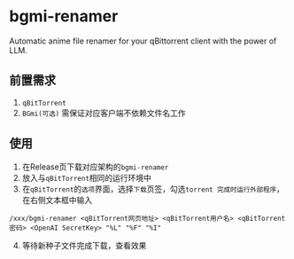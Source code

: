# bgmi-renamer
Automatic anime file renamer for your qBittorrent client with the power of LLM.

## 前置需求
1. `qBitTorrent`
2. `BGmi(可选)` 需保证对应客户端不依赖文件名工作

## 使用
1. 在Release页下载对应架构的`bgmi-renamer`
2. 放入与`qBitTorrent`相同的运行环境中
3. 在`qBitTorrent`的`选项`界面，选择`下载`页签，勾选`torrent 完成时运行外部程序`，在右侧文本框中输入
```
/xxx/bgmi-renamer <qBitTorrent网页地址> <qBitTorrent用户名> <qBitTorrent密码> <OpenAI SecretKey> "%L" "%F" "%I"
```
4. 等待新种子文件完成下载，查看效果
